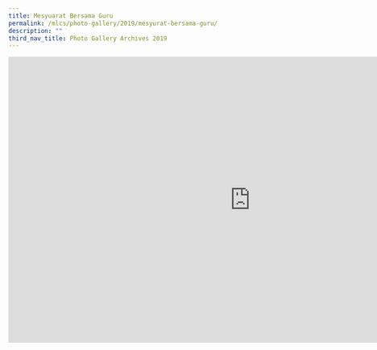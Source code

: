 ```yaml
---
title: Mesyuarat Bersama Guru
permalink: /mlcs/photo-gallery/2019/mesyurat-bersama-guru/
description: ""
third_nav_title: Photo Gallery Archives 2019
---
```

<iframe allowfullscreen="true" height="569" width="960" frameborder="0" src="https://docs.google.com/presentation/d/e/2PACX-1vQ66L2GJKzrmGIUFH0MwndmFE9wzSk4K8_QUeOr3d-59254Xrvs4XThEyiJoE73oJYP3cOPFchfQG8x/embed?start=false&amp;loop=false&amp;delayms=3000"></iframe>